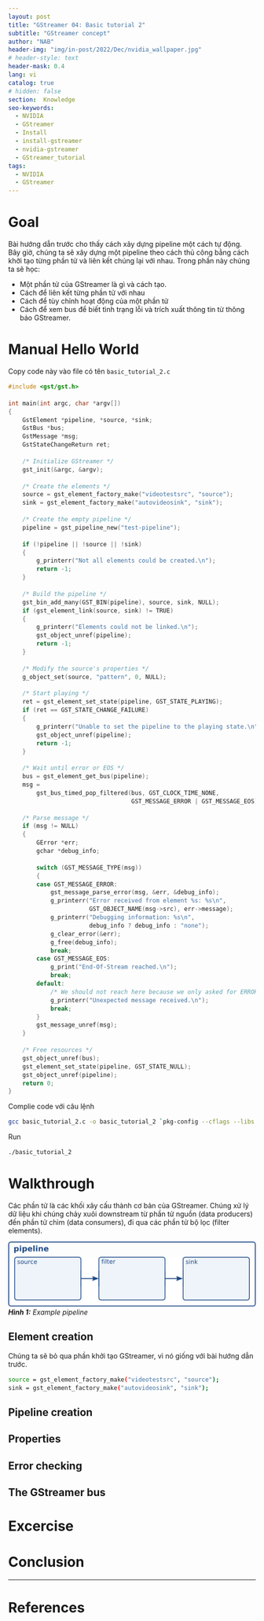 ```yaml
---
layout: post
title: "GStreamer 04: Basic tutorial 2"
subtitle: "GStreamer concept"
author: "NAB"
header-img: "img/in-post/2022/Dec/nvidia_wallpaper.jpg"
# header-style: text
header-mask: 0.4
lang: vi
catalog: true
# hidden: false
section:  Knowledge
seo-keywords:
  - NVIDIA
  - GStreamer
  - Install
  - install-gstreamer
  - nvidia-gstreamer
  - GStreamer_tutorial
tags:
  - NVIDIA 
  - GStreamer
---
```


# Goal

Bài hướng dẫn trước cho thấy cách xây dựng pipeline một cách tự động. Bây giờ, chúng ta sẽ xây dựng một pipeline theo cách thủ công bằng cách khởi tạo từng phần tử và liên kết chúng lại với nhau. Trong phần này chúng ta sẽ học:
*  Một phần tử của GStreamer là gì và cách tạo.
*  Cách để liên kết từng phần tử với nhau
*  Cách để tùy chỉnh hoạt động của một phần tử
*  Cách để xem bus để biết tình trạng lỗi và trích xuất thông tin từ thông báo GStreamer.

# Manual Hello World

Copy code này vào file có tên `basic_tutorial_2.c`

```c
#include <gst/gst.h>

int main(int argc, char *argv[])
{
    GstElement *pipeline, *source, *sink;
    GstBus *bus;
    GstMessage *msg;
    GstStateChangeReturn ret;

    /* Initialize GStreamer */
    gst_init(&argc, &argv);

    /* Create the elements */
    source = gst_element_factory_make("videotestsrc", "source");
    sink = gst_element_factory_make("autovideosink", "sink");

    /* Create the empty pipeline */
    pipeline = gst_pipeline_new("test-pipeline");

    if (!pipeline || !source || !sink)
    {
        g_printerr("Not all elements could be created.\n");
        return -1;
    }

    /* Build the pipeline */
    gst_bin_add_many(GST_BIN(pipeline), source, sink, NULL);
    if (gst_element_link(source, sink) != TRUE)
    {
        g_printerr("Elements could not be linked.\n");
        gst_object_unref(pipeline);
        return -1;
    }

    /* Modify the source's properties */
    g_object_set(source, "pattern", 0, NULL);

    /* Start playing */
    ret = gst_element_set_state(pipeline, GST_STATE_PLAYING);
    if (ret == GST_STATE_CHANGE_FAILURE)
    {
        g_printerr("Unable to set the pipeline to the playing state.\n");
        gst_object_unref(pipeline);
        return -1;
    }

    /* Wait until error or EOS */
    bus = gst_element_get_bus(pipeline);
    msg =
        gst_bus_timed_pop_filtered(bus, GST_CLOCK_TIME_NONE,
                                   GST_MESSAGE_ERROR | GST_MESSAGE_EOS);

    /* Parse message */
    if (msg != NULL)
    {
        GError *err;
        gchar *debug_info;

        switch (GST_MESSAGE_TYPE(msg))
        {
        case GST_MESSAGE_ERROR:
            gst_message_parse_error(msg, &err, &debug_info);
            g_printerr("Error received from element %s: %s\n",
                       GST_OBJECT_NAME(msg->src), err->message);
            g_printerr("Debugging information: %s\n",
                       debug_info ? debug_info : "none");
            g_clear_error(&err);
            g_free(debug_info);
            break;
        case GST_MESSAGE_EOS:
            g_print("End-Of-Stream reached.\n");
            break;
        default:
            /* We should not reach here because we only asked for ERRORs and EOS */
            g_printerr("Unexpected message received.\n");
            break;
        }
        gst_message_unref(msg);
    }

    /* Free resources */
    gst_object_unref(bus);
    gst_element_set_state(pipeline, GST_STATE_NULL);
    gst_object_unref(pipeline);
    return 0;
}
```

Complie code với câu lệnh

```bash
gcc basic_tutorial_2.c -o basic_tutorial_2 `pkg-config --cflags --libs gstreamer-1.0`
```

Run

```bash
./basic_tutorial_2
```

# Walkthrough

Các phần tử là các khối xây cấu thành cơ bản của GStreamer. Chúng xử lý dữ liệu khi chúng chảy xuôi downstream từ phần tử nguồn (data producers) đến phần tử chìm (data consumers), đi qua các phần tử bộ lọc (filter elements).

![Example pipeline](/img/in-post/2022/Dec/Knowledge/example_pipeline.png "Example pipeline")
*__Hình 1:__ Example pipeline*

## Element creation

Chúng ta sẽ bỏ qua phần khởi tạo GStreamer, vì nó giống với bài hướng dẫn trước.

```bash
source = gst_element_factory_make("videotestsrc", "source");
sink = gst_element_factory_make("autovideosink", "sink");
```




## Pipeline creation
## Properties
## Error checking
## The GStreamer bus

# Excercise

# Conclusion

----

# References
